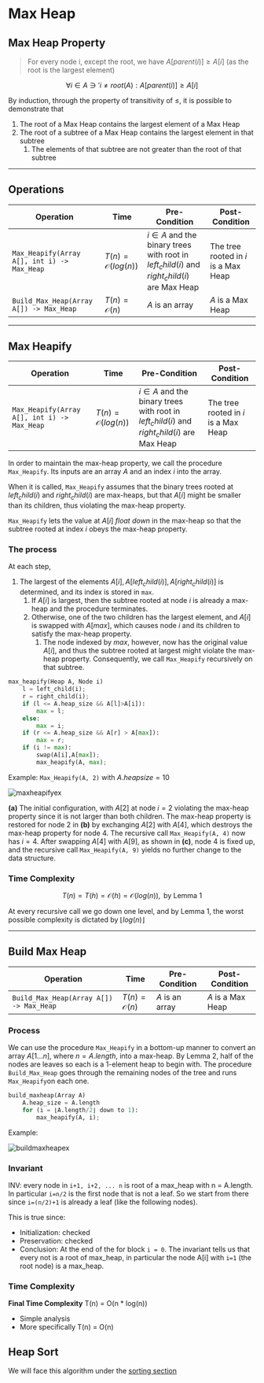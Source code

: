 # Max Heap

## Max Heap Property

> For every node i, except the root, we have $A[parent(i)] \geq A[i]$ (as the root is the largest element)

```math
\forall i \in A \ni' i \neq root(A) : A[parent(i)] \geq A[i]
```

By induction, through the property of transitivity of $\leq$, it is possible to demonstrate that
1. The root of a Max Heap contains the largest element of a Max Heap
2. The root of a subtree of a Max Heap contains the largest element in that subtree
    1. The elements of that subtree are not greater than the root of that subtree

---

## Operations

| **Operation**                               	| **Time**                     	| **Pre-Condition**                                                                             	| **Post-Condition**                   	|
|---------------------------------------------	|------------------------------	|-----------------------------------------------------------------------------------------------	|--------------------------------------	|
| `Max_Heapify(Array A[], int i) -> Max_Heap` 	| $T(n) = \mathcal{O}(log(n))$ 	| $i \in A$ and the binary trees with root in $left_child(i)$ and $right_child(i)$ are Max Heap 	| The tree rooted in $i$ is a Max Heap 	|
| `Build_Max_Heap(Array A[]) -> Max_Heap`     	| $T(n) = \mathcal{O}(n)$      	| $A$ is an array                                                                               	| $A$ is a Max Heap                    	|

---

## Max Heapify

| **Operation**                               	| **Time**                     	| **Pre-Condition**                                                                             	| **Post-Condition**                   	|
|---------------------------------------------	|------------------------------	|-----------------------------------------------------------------------------------------------	|--------------------------------------	|
| `Max_Heapify(Array A[], int i) -> Max_Heap` 	| $T(n) = \mathcal{O}(log(n))$ 	| $i \in A$ and the binary trees with root in $left_child(i)$ and $right_child(i)$ are Max Heap 	| The tree rooted in $i$ is a Max Heap 	|

In order to maintain the max-heap property, we call the procedure `Max_Heapify`. 
Its inputs are an array $A$ and an index $i$ into the array. 

When it is called, `Max_Heapify` assumes that the binary trees rooted at $left_child(i)$ and $right_child(i)$ are max-heaps, 
but that $A[i]$ might be smaller than its children, thus violating the max-heap property. 

`Max_Heapify` lets the value at $A[i]$ _float down_ in the max-heap so that the subtree rooted at index $i$ 
obeys the max-heap property.

### The process

At each step, 
1. The largest of the elements $A[i], A[left_child(i)], A[right_child(i)]$ is determined, and its index is
stored in `max`. 
   1. If $A[i]$ is largest, then the subtree rooted at node $i$ is already a
   max-heap and the procedure terminates. 
   2. Otherwise, one of the two children has the largest element, and $A[i]$  is swapped with $A[max]$, which causes node 
   $i$ and its children to satisfy the max-heap property. 
      1. The node indexed by $max$, however, now has the original value $A[i]$, and thus the subtree rooted at largest might 
      violate the max-heap property. Consequently, we call `Max_Heapify` recursively on that subtree.

```python
max_heapify(Heap A, Node i)
    l = left_child(i);
    r = right_child(i);
    if (l <= A.heap_size && A[l]>A[i]):
        max = l;
    else:
        max = i;
    if (r <= A.heap_size && A[r] > A[max]):
        max = r;
    if (i != max):
        swap(A[i],A[max]);
        max_heapify(A, max);
```

Example: `Max_Heapify(A, 2)` with $A.heapsize = 10$


![maxheapifyex](https://github.com/PayThePizzo/DataStrutucures-Algorithms/blob/main/Resources/maxheapifyex.png?raw=TRUE)

**(a)** The initial configuration, with $A[2]$ at node $i = 2$ violating the max-heap property since it is not larger than
both children. The max-heap property is restored for node 2 in **(b)** by exchanging $A[2]$ with $A[4]$, which destroys 
the max-heap property for node $4$. The recursive call `Max_Heapify(A, 4)` now has $i = 4$. 
After swapping $A[4]$ with $A[9]$, as shown in **(c)**, node $4$ is fixed up, and the recursive call
`Max_Heapify(A, 9)` yields no further change to the data structure.

### Time Complexity

$$T(n) = T(h) = \mathcal{O}(h) = \mathcal{O}(log(n)), \text{ by Lemma 1}$$

At every recursive call we go down one level, and by Lemma 1, the worst possible complexity is dictated 
by $\lfloor log(n) \rfloor$

---

## Build Max Heap

| **Operation**                           	| **Time**                	| **Pre-Condition** 	| **Post-Condition** 	|
|-----------------------------------------	|-------------------------	|-------------------	|--------------------	|
| `Build_Max_Heap(Array A[]) -> Max_Heap` 	| $T(n) = \mathcal{O}(n)$ 	| $A$ is an array   	| $A$ is a Max Heap  	|

### Process 

We can use the procedure `Max_Heapify` in a bottom-up manner to convert an array $A[1 \ldots n]$, where $n = A.length$,
into a max-heap. By Lemma 2, half of the nodes are leaves so each is a 1-element heap to begin with. The procedure
`Build_Max_Heap` goes through the remaining nodes of the tree and runs `Max_Heapify`on each one.

```python
build_maxheap(Array A)
    A.heap_size = A.length
    for (i = ⌊A.length/2⌋ down to 1):
        max_heapify(A, i);
```

Example:

![buildmaxheapex](https://github.com/PayThePizzo/DataStrutucures-Algorithms/blob/main/Resources/buildmaxheapex.png?raw=TRUE)


### Invariant

INV: every node in `i+1, i+2, ... n` is root of a max_heap with n = A.length. In particular
`i=n/2` is the first node that is not a leaf. So we start from there since `i=(n/2)+1` is
already a leaf (like the following nodes).

This is true since:
* Initialization: checked
* Preservation: checked
* Conclusion: At the end of the for block `i = 0`. The invariant tells us that every not is
  a root of max_heap, in particular the node A[i] with `i=1` (the root node) is a max_heap.

### Time Complexity

**Final Time Complexity** T(n) = O(n * log(n))
* Simple analysis
* More specifically T(n) = O(n)

## Heap Sort
We will face this algorithm under the [sorting section](https://github.com/PayThePizzo/DataStrutucures-Algorithms/tree/main/3%20-%20Sorting)
